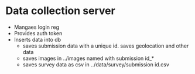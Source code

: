 # Data collection server

* Mangaes login reg
* Provides auth token
* Inserts data into db
  * saves submission data with a unique id. saves geolocation and other data
  * saves images in ../images named with submission id_*
  * saves survey data as csv in ../data/survey/submission id.csv
  